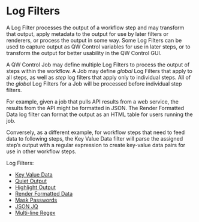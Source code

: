 # Log Filters

A Log Filter processes the output of a workflow step and may transform that output, apply metadata to the output for use by later filters or renderers, or process the output in some way. Some Log Filters can be used to capture output as QW Control variables for use in later steps, or to transform the output for better usability in the QW Control GUI.

A QW Control Job may define multiple Log Filters to process the output of steps within the workflow. A Job may define *global* Log Filters that apply to all steps, as well as *step* log filters that apply only to individual steps. All of the *global* Log Filters for a Job will be processed before individual step filters.

For example, given a job that pulls API results from a web service, the results from the API might be formatted in JSON. The Render Formatted Data log filter can format the output as an HTML table for users running the job.

Conversely, as a different example, for workflow steps that need to feed data to following steps, the Key Value Data filter will parse the assigned step’s output with a regular expression to create key-value data pairs for use in other workflow steps.

Log Filters:

- [Key Value Data](/en/user-guide/log-filters/key-value-data.md)
- [Quiet Output](/en/user-guide/log-filters/quiet-output.md)
- [Highlight Output](/en/user-guide/log-filters/highlight-output.md)
- [Render Formatted Data](/en/user-guide/log-filters/render-formatted-data.md)
- [Mask Passwords](/en/user-guide/log-filters/mask-passwords.md)
- [JSON JQ](/en/user-guide/log-filters/json-jq.md)
- [Multi-line Regex](/en/user-guide/log-filters/multi-line-regex.md)
